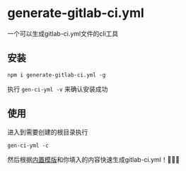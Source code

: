 # generate-gitlab-ci.yml
一个可以生成gitlab-ci.yml文件的cli工具

## 安装
```
npm i generate-gitlab-ci.yml -g
```

执行 `gen-ci-yml -v` 来确认安装成功

## 使用
进入到需要创建的根目录执行
```
gen-ci-yml -c
```
然后根据[内置模版](https://github.com/cvSoldier/generate-gitlab-ci.yml/blob/main/src/template.js)和你填入的内容快速生成gitlab-ci.yml！:tada::tada::tada:
